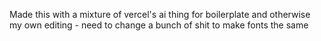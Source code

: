 Made this with a mixture of vercel's ai thing for boilerplate and otherwise my own editing - need to change a bunch of shit to make fonts the same
